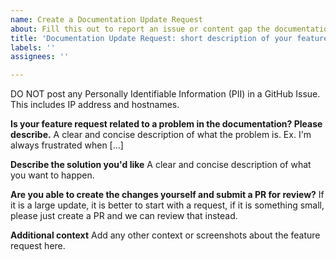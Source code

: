 ```yaml
---
name: Create a Documentation Update Request
about: Fill this out to report an issue or content gap the documentation
title: 'Documentation Update Request: short description of your feature request'
labels: ''
assignees: ''

---
```


DO NOT post any Personally Identifiable Information (PII) in a GitHub Issue.  This includes IP address and hostnames.

**Is your feature request related to a problem in the documentation? Please describe.**
A clear and concise description of what the problem is. Ex. I'm always frustrated when [...]

**Describe the solution you'd like**
A clear and concise description of what you want to happen.

**Are you able to create the changes yourself and submit a PR for review?**
If it is a large update, it is better to start with a request, if it is something small, please just create a PR and we can review that instead.

**Additional context**
Add any other context or screenshots about the feature request here.

